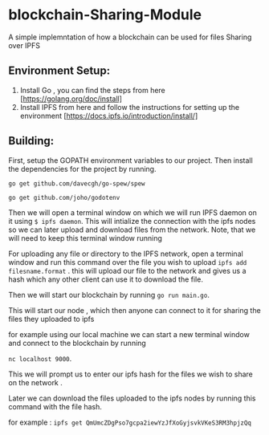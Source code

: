 # blockchain-Sharing-Module
A simple implemntation of how a blockchain can be used for files Sharing over IPFS  


## Environment Setup:

1. Install Go , you can find the steps from here [https://golang.org/doc/install]
2. Install IPFS from here and follow the instructions for setting up the environment [https://docs.ipfs.io/introduction/install/]



## Building:
First, setup the GOPATH environment variables to our project.
Then install the dependencies for the project by running.

`go get github.com/davecgh/go-spew/spew`

`go get github.com/joho/godotenv`

Then we will open a terminal window on which we will run IPFS daemon on it using `$ ipfs daemon`.
This will intialize the connection with the ipfs nodes so we can later upload and download files from the network.
Note, that we will need to keep this terminal window running 

For uploading any file or directory to the IPFS network, open a terminal window and run this command
over the file you wish to upload `ipfs add filesname.format` .
this will upload our file to the network and gives us a hash which any other client can use it to download the file.

Then we will start our blockchain by running `go run main.go`.

This will start our node , which then anyone can connect to it for sharing the files they uploaded to ipfs 

for example using our local machine we can start a new terminal window and connect to the blockchain by running 

`nc localhost 9000`.

This we will prompt us to enter our ipfs hash for the files we wish to share on the network .

Later we can download the files uploaded to the ipfs nodes by running this command with the file hash.

for example : `ipfs get QmUmcZDgPso7gcpa2iewYzJfXoGyjsvkVKeS3RM3hpjzQq`
